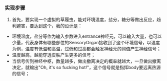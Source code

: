 ### 实现步骤

1. 首先，要实现一个虚拟的草履虫，能对环境温度，盐分，糖分等做出反应，趋利避害，要达到这个，我的设计是：
  - 环境温度，盐分等作为输入参数进入entrance神经元，可以输入大量，也可以少量，代表身体有哪些部位的SensoryOrgan接收到了这个环境信号，以温度为例，温度有低温和高温，过低和过高都会触发神经元的阈值产生神经信号；
  - 温度越高，越能穿透皮肤产生更多的信号；
  - 当信号传到神经中枢，数量越多，做出撤离决定的概率就越大，一旦做出撤离决定，就输出"Oh, it's so fucking hot!"，这个信号就是指挥body要远离热源的信号；
